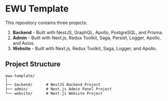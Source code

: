 # EWU Template

This repository contains three projects:

1. **Backend** - Built with NestJS, GraphQL, Apollo, PostgreSQL, and Prisma.
2. **Admin** - Built with Next.js, Redux Toolkit, Saga, Persist, Logger, Apollo, and Axios.
3. **Website** - Built with Next.js, Redux Toolkit, Saga, Logger, and Apollo.

## Project Structure

```plaintext
ewu-template/
│
├── backend/      # NestJS Backend Project
├── admin/        # Next.js Admin Panel Project
└── website/      # Next.js Website Project
```
